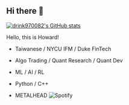 ## Hi there 👋
[![drink970082's GitHub stats](https://github-readme-stats.vercel.app/api?username=drink970082)](https://github.com/anuraghazra/github-readme-stats)
<!--
**drink970082/drink970082** is a ✨ _special_ ✨ repository because its `README.md` (this file) appears on your GitHub profile.

Here are some ideas to get you started:

- 🔭 I’m currently working on ...
- 🌱 I’m currently learning ...
- 👯 I’m looking to collaborate on ...
- 🤔 I’m looking for help with ...
- 💬 Ask me about ...
- 📫 How to reach me: ...
- 😄 Pronouns: ...
- ⚡ Fun fact: ...
-->
Hello, this is Howard!
- Taiwanese / NYCU IFM / Duke FinTech
- Algo Trading / Quant Research / Quant Dev
- ML / AI / RL
- Python / C++ 

- METALHEAD
![Spotify](https://spotify-recently-played-readme.vercel.app/api?user=21vtczlf7c73hoolhl7bvki2i&count={3})
